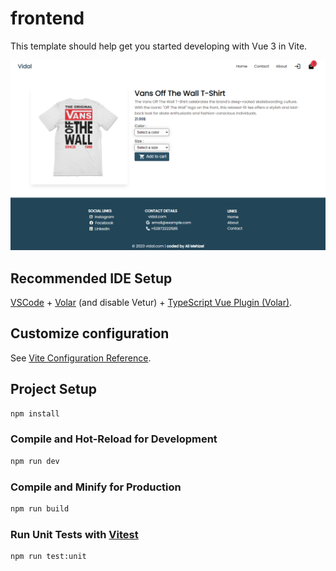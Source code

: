 # frontend

This template should help get you started developing with Vue 3 in Vite.


<img src="https://github.com/AliMehizel/vuejs-vidal-ecommerce/blob/main/screencapture-vidalvxw-dzd-vidaldz-product-14-2023-09-27-14_05_36.png"></img> 
## Recommended IDE Setup

[VSCode](https://code.visualstudio.com/) + [Volar](https://marketplace.visualstudio.com/items?itemName=Vue.volar) (and disable Vetur) + [TypeScript Vue Plugin (Volar)](https://marketplace.visualstudio.com/items?itemName=Vue.vscode-typescript-vue-plugin).

## Customize configuration

See [Vite Configuration Reference](https://vitejs.dev/config/).

## Project Setup

```sh
npm install
```

### Compile and Hot-Reload for Development

```sh
npm run dev
```

### Compile and Minify for Production

```sh
npm run build
```

### Run Unit Tests with [Vitest](https://vitest.dev/)

```sh
npm run test:unit
```
